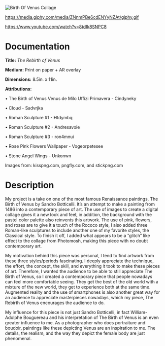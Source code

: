 ![Birth Of Venus Collage](https://i.imgur.com/zypDXJQ.jpg)

https://media.giphy.com/media/ZNnmPBe6cdENYyNZAt/giphy.gif

https://www.youtube.com/watch?v=8tdIk8SNPC8

# Documentation

**Title:** *The Rebirth of Venus*

**Medium:** Print on paper + AR overlay

**Dimensions:** 8.5in. x 11in.

**Attributions:** 

• The Birth of Venus Venus de Milo Uffizi Primavera - Cindyneky

• Cloud -  Sadvrjka

• Roman Sculpture #1 - Htdymbq

• Roman Sculpture #2 - Andresavoie

• Roman Sculpture #3 -  ron4mnui

• Rose Pink Flowers Wallpaper - Vogeorpetesee

• Stone Angel Wings - Unkonwn

Images from: kisspng.com, pngfly.com, and stickpng.com

# Description

  My project is a take on one of the most famous Renaissance paintings, The Birth of Venus by Sandro Botticelli. It’s an attempt to make a painting from 1486 into a contemporary piece of art. The use of images to create a digital collage gives it a new look and feel, in addition, the background with the pastel color palette also reinvents this artwork. The use of pink, flowers, and roses are to give it a touch of the Rococo style, I also added three Roman-like sculptures to include another one of my favorite styles, the Classical style. To finish it off, I added what appears to be a “glitch” like effect to the collage from Photomosh, making this piece with no doubt contemporary art. 
	
  My motivation behind this piece was personal, I tend to find artwork from these three styles/periods fascinating. I deeply appreciate the technique, the effort, the concept, the skill, and  everything it took to make these pieces of art. Therefore, I wanted the audience to be able to still appreciate The Birth of Venus, so I created a contemporary piece that people nowadays can feel more comfortable seeing. They get the best of the old world with a mixture of the new world, they get to experience both at the same time. Augmented reality and the use of smartphones is also another great way for an audience to appreciate masterpieces nowadays, which my piece, The Rebirth of Venus encourages the audience to do. 
  
  My influence for this piece is not just Sandro Botticelli, in fact William-Adolphe Bouguereau and his interpretation of The Birth of Venus is an even greater influence to me. As a photographer who does portraiture and boudoir, paintings like these depicting Venus are an inspiration to me. The details, the realism, and the way they depict the female body are just phenomenal.  
